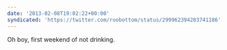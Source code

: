 ```yaml
---
date: '2013-02-08T19:02:22+00:00'
syndicated: 'https://twitter.com/roobottom/status/299962394283741186'
---
```

Oh boy, first weekend of not drinking.

